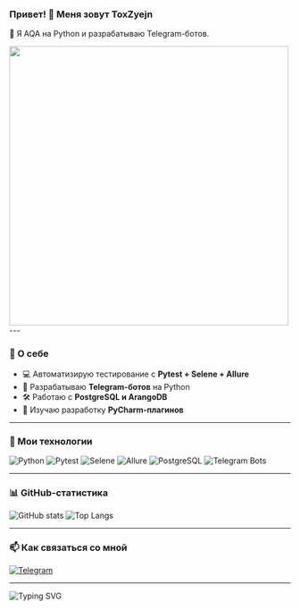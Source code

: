 ### Привет! 👋 Меня зовут ToxZyejn
🚀 Я AQA на Python и разрабатываю Telegram-ботов.

<img src="https://media.giphy.com/media/Dh5q0sShxgp13DwrvG/giphy.gif" width="500">
---

### 🔧 О себе
- 💻 Автоматизирую тестирование с **Pytest + Selene + Allure**  
- 🤖 Разрабатываю **Telegram-ботов** на Python  
- 🛠️ Работаю с **PostgreSQL и ArangoDB**  
- 🌱 Изучаю разработку **PyCharm-плагинов**  

---

### 🚀 Мои технологии
![Python](https://img.shields.io/badge/Python-3.x-blue?logo=python)
![Pytest](https://img.shields.io/badge/Pytest-Testing-brightgreen?logo=pytest)
![Selene](https://img.shields.io/badge/Selene-UI%20Testing-blueviolet)
![Allure](https://img.shields.io/badge/Allure-Reports-orange?logo=allure)
![PostgreSQL](https://img.shields.io/badge/PostgreSQL-DB-blue?logo=postgresql)
![Telegram Bots](https://img.shields.io/badge/Telegram%20Bots-Developing-blue?logo=telegram)

---

### 📊 GitHub-статистика
![GitHub stats](https://github-readme-stats.vercel.app/api?username=ToxZyejn&show_icons=true&theme=github_dark)
![Top Langs](https://github-readme-stats.vercel.app/api/top-langs/?username=ToxZyejn&layout=compact&theme=github_dark)

---

### 📫 Как связаться со мной
[![Telegram](https://img.shields.io/badge/Telegram-Chat-blue?logo=telegram)](https://t.me/toxzyjen)

---

![Typing SVG](https://readme-typing-svg.herokuapp.com?color=%2336BCF7&lines=QA+Automation+Engineer;Python+Developer;Telegram+Bot+Maker)
